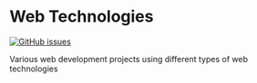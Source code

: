 # Web Technologies

[![GitHub issues](https://img.shields.io/github/issues/Carla-de-Beer/Web-Technologies.svg?style=flat-square)](https://github.com/Carla-de-Beer/Processing/issues)

Various web development projects using different types of web technologies
